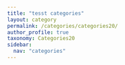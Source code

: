```yaml
---
title: "tesst categories"
layout: category
permalink: /categories/categories20/
author_profile: true
taxonomy: Categories20
sidebar:
  nav: "categories"
---
```

